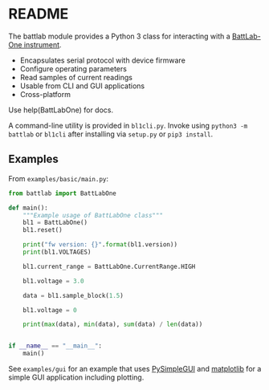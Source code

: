 # README

The battlab module provides a Python 3 class for interacting with a [BattLab-One instrument](https://bluebird-labs.com/).

* Encapsulates serial protocol with device firmware
* Configure operating parameters
* Read samples of current readings
* Usable from CLI and GUI applications
* Cross-platform

Use help(BattLabOne) for docs.

A command-line utility is provided in `bl1cli.py`. Invoke using `python3 -m battlab` or `bl1cli` after installing via `setup.py` or `pip3 install`.

## Examples

From `examples/basic/main.py`:

``` python
from battlab import BattLabOne

def main():
    """Example usage of BattLabOne class"""
    bl1 = BattLabOne()
    bl1.reset()

    print("fw version: {}".format(bl1.version))
    print(bl1.VOLTAGES)

    bl1.current_range = BattLabOne.CurrentRange.HIGH

    bl1.voltage = 3.0

    data = bl1.sample_block(1.5)

    bl1.voltage = 0

    print(max(data), min(data), sum(data) / len(data))


if __name__ == "__main__":
    main()

```

See `examples/gui` for an example that uses [PySimpleGUI](https://pysimplegui.readthedocs.io/en/latest) and [matplotlib](https://matplotlib.org) for a simple GUI application including plotting.
